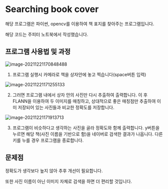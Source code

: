 <h1>Searching book cover</h1>

해당 프로그램은 파이썬, opencv를 이용하여 책 표지를 찾아주는 프로그램입니다.

해당 코드는 주피터 노트북에서 작성했습니다.



<h2>
    프로그램 사용법 및 과정
</h2>

![image-20211221170848488](https://user-images.githubusercontent.com/90604788/146897820-c34a4341-60aa-42b7-9858-08e21366f8ae.png)

1. 프로그램 실행시 카메라로 책을 상자안에 놓고 찍습니다(space버튼 입력)

![image-20211221171255133](https://user-images.githubusercontent.com/90604788/146898134-2185f0db-53b8-4759-8fd8-34d7969ce7ec.png)

2. 그러면 프로그램 내에서 상자 안의 사진만 다시 추출하여 출력합니다. 이 후 FLANN을 이용하여 두 이미지를 매칭하고, 상대적으로 좋은 매칭점만 추출하여 이미 저장되어 있는 사진들과 비교한 정확도를 저장합니다.

![image-20211221171913713](https://user-images.githubusercontent.com/90604788/146898172-dfbc5ac4-c12a-4d37-83a1-ee2ef5172359.png)

3.  프로그램이 비슷하다고 생각하는 사진을 골라 정확도와 함께 출력합니다. y버튼을 누르면 해당 책(사진 이름을 기반으로 함)을 네이버로 검색한 결과가 나옵니다. 다른 키를 누를 경우 프로그램을 종료합니다.



<h2>
    문제점
</h2>

정확도가 생각보다 높지 않아 추후 개선이 필요합니다.

또한 사진 이름이 아닌 이미지 자체로 검색을 하면 더 편리할 것입니다.

